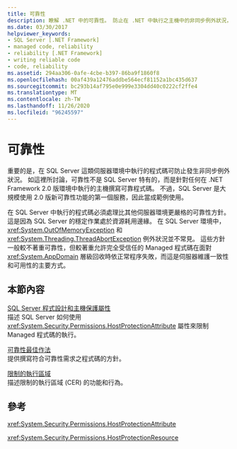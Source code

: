 ```yaml
---
title: 可靠性
description: 瞭解 .NET 中的可靠性。 防止在 .NET 中執行之主機中的非同步例外狀況，例如 SQL Server。
ms.date: 03/30/2017
helpviewer_keywords:
- SQL Server [.NET Framework]
- managed code, reliability
- reliability [.NET Framework]
- writing reliable code
- code, reliability
ms.assetid: 294aa306-0afe-4cbe-b397-86ba9f1860f8
ms.openlocfilehash: 00af439a12476addbe564ecf81152a1bc435d637
ms.sourcegitcommit: bc293b14af795e0e999e3304dd40c0222cf2ffe4
ms.translationtype: MT
ms.contentlocale: zh-TW
ms.lasthandoff: 11/26/2020
ms.locfileid: "96245597"
---
```

# <a name="reliability"></a>可靠性

重要的是，在 SQL Server 這類伺服器環境中執行的程式碼可防止發生非同步例外狀況。 如這裡所討論，可靠性不是 SQL Server 特有的，而是針對任何在 .NET Framework 2.0 版環境中執行的主機撰寫可靠程式碼。 不過，SQL Server 是大規模使用 2.0 版新可靠性功能的第一個服務，因此當成範例使用。  
  
 在 SQL Server 中執行的程式碼必須處理比其他伺服器環境更嚴格的可靠性方針。 這是因為 SQL Server 的穩定作業處於資源耗用邊緣。  在 SQL Server 環境中，<xref:System.OutOfMemoryException> 和 <xref:System.Threading.ThreadAbortException> 例外狀況並不常見。 這些方針一般較不著重可靠性，但較著重允許完全受信任的 Managed 程式碼在面對 <xref:System.AppDomain> 層級回收時依正常程序失敗，而這是伺服器維護一致性和可用性的主要方式。  
  
## <a name="in-this-section"></a>本節內容  

 [SQL Server 程式設計和主機保護屬性](sql-server-programming-and-host-protection-attributes.md)  
 描述 SQL Server 如何使用 <xref:System.Security.Permissions.HostProtectionAttribute> 屬性來限制 Managed 程式碼的執行。  
  
 [可靠性最佳作法](reliability-best-practices.md)  
 提供撰寫符合可靠性需求之程式碼的方針。  
  
 [限制的執行區域](constrained-execution-regions.md)  
 描述限制的執行區域 (CER) 的功能和行為。  
  
## <a name="reference"></a>參考  

 <xref:System.Security.Permissions.HostProtectionAttribute>  
  
 <xref:System.Security.Permissions.HostProtectionResource>
